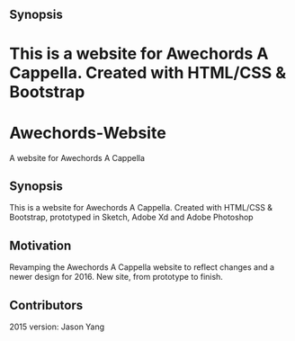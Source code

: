 ## Synopsis

This is a website for Awechords A Cappella. Created with HTML/CSS & Bootstrap
=======
# Awechords-Website
A website for Awechords A Cappella 

## Synopsis

This is a website for Awechords A Cappella. Created with HTML/CSS & Bootstrap, prototyped in Sketch, Adobe Xd and Adobe Photoshop 


## Motivation

Revamping the Awechords A Cappella website to reflect changes and a newer design for 2016. New site, from prototype to finish. 

## Contributors

2015 version: Jason Yang 
